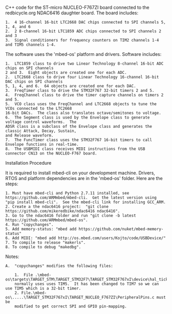 C++ code for the ST-micro NUCLEO-F767ZI board connected to the redbicycle.org
NDAC6416 daughter board. The board includes:

    1.  4 16-channel 16-bit LTC2668 DAC chips connected to SPI channels 5, 1, 4, and 6
    2.  2 8-channel 16-bit LTC1859 ADC chips connected to SPI channels 2 and 3
    3.  Signal conditioners for frequency counters on TIM2 channels 1-4 and TIM5 channels 1-4.

The software uses the 'mbed-os' platform and drivers.  Software includes:

    1.  LTC1859 class to drive two Linear Technology 8-channel 16-bit ADC chips on SPI channels
    2 and 3.  Eight objects are created one for each ADC.
    2.  LTC2668 class to drive four Linear Technology 16-channel 16-bit DAC chips on SPI channels
    5, 1, 4, and 6.  64 objects are created one for each DAC.
    3.  FreqTimer class to drive the STM32F767 32-bit timers 2 and 5.
    4.  FreqChannel class to drive the timer capture channels on timers 2 and 5.
    5.  VCO class uses the FreqChannel and LTC2668 objects to tune the VCOs connected to the LTC2668
    16-bit DACs.  The class also translates octave/semitones to voltage.
    6.  The Segment class is used by the Envelope class to generate voltage control waveforms.  The
    ADSR class is a subclass of the Envelope class and generates the classic Attack, Decay, Sustain,
    and Release waveform.
    7.  The FuncTimer class uses the STM32F767 16-bit timers to call Envelope functions in real-time.
    8.  The USBMIDI class receives MIDI instructions from the USB connector CN13 on the NUCLEO-F767 board.

Installation Procedure

It is required to install mbed-cli on your development machine.  Drivers, RTOS and platform
dependencies are in the 'mbed-os' folder.  Here are the steps:

    1. Must have mbed-cli and Python 2.7.11 installed, see https://github.com/ARMmbed/mbed-cli.  Get the latest version using "pip install mbed-cli".  See the mbed-cli link for installing GCC_ARM.
    2. Create a the ndac6416 project:  "git clone https://github.com/mikeredbike/ndac6416 ndac6416".
    3. Go to the ndac6416 folder and run "git clone -b latest https://github.com/ARMmbed/mbed-os".
    4. Run "copychanges".
    5. Add memory-status: "mbed add https://github.com/nuket/mbed-memory-status"
    6. Add MIDI: "mbed add http://os.mbed.com/users/Kojto/code/USBDevice/"
    7. To compile to release "makerls".
    8. To compile to debug "makedbg".

Notes:

    A.  "copychanges" modifies the following files:

        1.  File .\mbed-os\targets\TARGET_STM\TARGET_STM32F7\TARGET_STM32F767xI\device\hal_tick.h
        normally uses uses TIM5.  It has been changed to TIM7 so we can use TIM5 which is a 32-bit timer.      
        2. File.\mbed-os\.....\TARGET_STM32F767xI\TARGET_NUCLEO_F767ZI\PeripheralPins.c must be
        modified to get correct SPI and GPIO pin-mapping.
